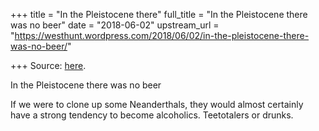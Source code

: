 +++
title = "In the Pleistocene there"
full_title = "In the Pleistocene there was no beer"
date = "2018-06-02"
upstream_url = "https://westhunt.wordpress.com/2018/06/02/in-the-pleistocene-there-was-no-beer/"

+++
Source: [here](https://westhunt.wordpress.com/2018/06/02/in-the-pleistocene-there-was-no-beer/).

In the Pleistocene there was no beer

If we were to clone up some Neanderthals, they would almost certainly
have a strong tendency to become alcoholics. Teetotalers or drunks.
